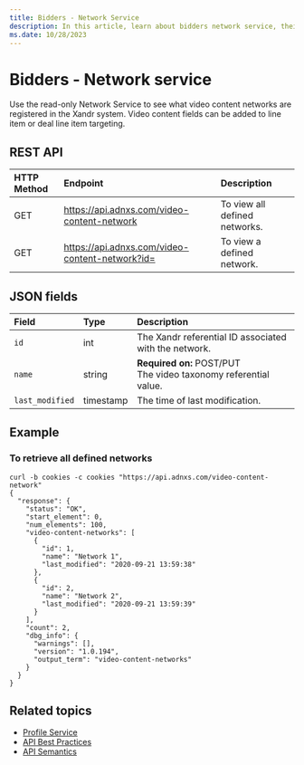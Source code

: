 ```yaml
---
title: Bidders - Network Service
description: In this article, learn about bidders network service, their JSON fields, and REST API with a detailed set of example.
ms.date: 10/28/2023
---
```


# Bidders - Network service

Use the read-only Network Service to see what video content networks are registered in the Xandr system. Video content fields can be added to line item or deal line item targeting.

## REST API

| HTTP Method | Endpoint | Description  |
|:---|:---|:---|
| GET | https://api.adnxs.com/video-content-network | To view all defined networks. |
| GET | https://api.adnxs.com/video-content-network?id=<id value> | To view a defined network. |

## JSON fields

| Field | Type | Description  |
|:---|:---|:---|
| `id` | int | The Xandr referential ID associated with the network. |
| `name` | string | **Required on:** POST/PUT<br>The video taxonomy referential value. |
| `last_modified` | timestamp | The time of last modification. |

## Example

### To retrieve all defined networks

``` pre
curl -b cookies -c cookies "https://api.adnxs.com/video-content-network"
{
  "response": {
    "status": "OK",
    "start_element": 0,
    "num_elements": 100,
    "video-content-networks": [
      {
        "id": 1,
        "name": "Network 1",
        "last_modified": "2020-09-21 13:59:38"
      },
      {
        "id": 2,
        "name": "Network 2",
        "last_modified": "2020-09-21 13:59:39"
      }
    ],
    "count": 2,
    "dbg_info": {
      "warnings": [],
      "version": "1.0.194",
      "output_term": "video-content-networks"
    }
  }
}
```

## Related topics

- [Profile Service](../digital-platform-api/profile-service.md)
- [API Best Practices](../digital-platform-api/api-best-practices.md)
- [API Semantics](../digital-platform-api/api-semantics.md)
